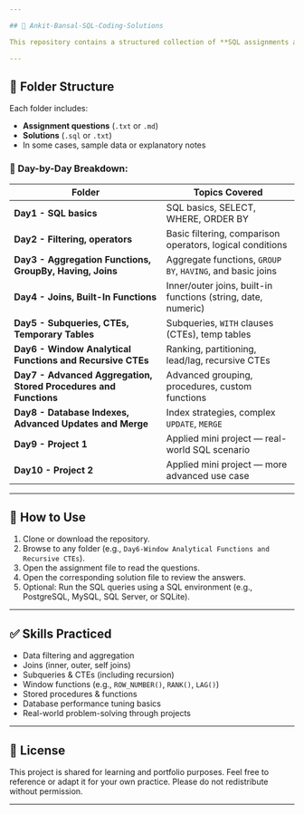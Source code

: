 ```yaml
---

## 📘 Ankit-Bansal-SQL-Coding-Solutions

This repository contains a structured collection of **SQL assignments and solutions** covering beginner to intermediate SQL concepts. Each folder represents one day of learning, with exercises focused on a specific set of topics. This was created as part of a structured learning program to build real-world SQL query-writing skills.

---
```


## 📂 Folder Structure

Each folder includes:

* **Assignment questions** (`.txt` or `.md`)
* **Solutions** (`.sql` or `.txt`)
* In some cases, sample data or explanatory notes

### 🔹 Day-by-Day Breakdown:

| Folder                                                           | Topics Covered                                                |
| ---------------------------------------------------------------- | ----------------------------------------------------------    |
| **Day1 - SQL basics**                                            | SQL basics, SELECT, WHERE, ORDER BY                           |
| **Day2 - Filtering, operators**                                  | Basic filtering, comparison operators, logical conditions     |
| **Day3 - Aggregation Functions, GroupBy, Having, Joins**         | Aggregate functions, `GROUP BY`, `HAVING`, and basic joins    |
| **Day4 - Joins, Built-In Functions**                             | Inner/outer joins, built-in functions (string, date, numeric) |
| **Day5 - Subqueries, CTEs, Temporary Tables**                    | Subqueries, `WITH` clauses (CTEs), temp tables                |
| **Day6 - Window Analytical Functions and Recursive CTEs**        | Ranking, partitioning, lead/lag, recursive CTEs               |
| **Day7 - Advanced Aggregation, Stored Procedures and Functions** | Advanced grouping, procedures, custom functions               |
| **Day8 - Database Indexes, Advanced Updates and Merge**          | Index strategies, complex `UPDATE`, `MERGE`                   |
| **Day9 - Project 1**                                             | Applied mini project — real-world SQL scenario                | 
| **Day10 - Project 2**                                            | Applied mini project — more advanced use case                 |

---

## 🚀 How to Use

1. Clone or download the repository.
2. Browse to any folder (e.g., `Day6-Window Analytical Functions and Recursive CTEs`).
3. Open the assignment file to read the questions.
4. Open the corresponding solution file to review the answers.
5. Optional: Run the SQL queries using a SQL environment (e.g., PostgreSQL, MySQL, SQL Server, or SQLite).

---

## ✅ Skills Practiced

* Data filtering and aggregation
* Joins (inner, outer, self joins)
* Subqueries & CTEs (including recursion)
* Window functions (e.g., `ROW_NUMBER()`, `RANK()`, `LAG()`)
* Stored procedures & functions
* Database performance tuning basics
* Real-world problem-solving through projects

---

## 📄 License

This project is shared for learning and portfolio purposes. Feel free to reference or adapt it for your own practice. Please do not redistribute without permission.

---
